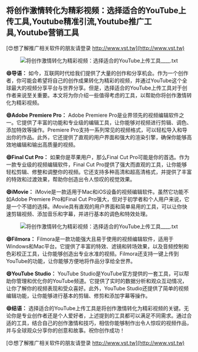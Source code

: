 ## **将创作激情转化为精彩视频：选择适合的YouTube上传工具,Youtube精准引流,Youtube推广工具,Youtube营销工具**

[😍想了解推广相关软件的朋友请登录 http://www.vst.tw](http://www.vst.tw)

 <center><img src="https://vst.tw/MP4/tuiguang/png/8.png" alt="将创作激情转化为精彩视频：选择适合的YouTube上传工具____.txt"></center>

**😄导语：**
如今，互联网时代给我们提供了大量的创作和分享机会。作为一个创作者，你可能会希望将自己的创作成果转化为精彩的视频，并通过YouTube这个全球最大的视频分享平台与世界分享。但是，选择适合的YouTube上传工具对于创作者来说至关重要。本文将为你介绍一些值得考虑的工具，以帮助你将创作激情转化为精彩视频。

**😄Adobe Premiere Pro：**
Adobe Premiere Pro是业界领先的视频编辑软件之一。它提供了丰富的功能和专业级的编辑工具，让你能够对视频进行剪辑、调色、添加特效等操作。Premiere Pro支持一系列常见的视频格式，可以轻松导入和导出你的作品。此外，它还提供了直观的用户界面和强大的渲染引擎，确保你能够高效地编辑和输出高质量的视频。

**😄Final Cut Pro：**
如果你是苹果用户，那么Final Cut Pro可能是你的首选。作为一款专业级的视频编辑软件，Final Cut Pro提供了强大而直观的工具，让你能够轻松剪辑、修整和调整你的视频。它还支持多种高清和超高清格式，并提供了丰富的特效和过渡效果，帮助你创造出令人惊叹的视觉效果。

**😄iMovie：**
iMovie是一款适用于Mac和iOS设备的视频编辑软件。虽然它功能不如Adobe Premiere Pro和Final Cut Pro强大，但对于初学者和个人用户来说，它是一个不错的选择。iMovie具有直观的用户界面和简单易用的工具，可以让你快速剪辑视频、添加音乐和字幕，并进行基本的调色和特效处理。

 <center><img src="https://vst.tw/MP4/tuiguang/png/8.png" alt="将创作激情转化为精彩视频：选择适合的YouTube上传工具____.txt"></center>

**😄Filmora：**
Filmora是一款功能强大且易于使用的视频编辑软件，适用于Windows和Mac平台。它提供了丰富的特效、滤镜和转场效果，以及音频控制和色彩校正工具，让你能够创造出专业水准的视频。Filmora还支持一键上传到YouTube的功能，让你能够方便地将作品分享给全世界。

**😄YouTube Studio：**
YouTube Studio是YouTube官方提供的一套工具，可以帮助你管理和优化你的YouTube频道。它提供了实时的数据分析和观众互动情况，让你了解你的视频表现和受众喜好。此外，YouTube Studio还提供了简单的视频编辑功能，让你能够进行基本的剪辑、修剪和添加字幕等操作。

**😄结语：**
选择适合的YouTube上传工具是将创作激情转化为精彩视频的关键。无论你是专业创作者还是个人爱好者，上述提到的工具都可以满足不同需求。通过合适的工具，结合自己的创作激情和技巧，相信你能够制作出令人惊叹的视频作品，并与全球观众分享你的创意和故事。祝你创作成功！

[😍想了解推广相关软件的朋友请登录 http://www.vst.tw](http://www.vst.tw)




